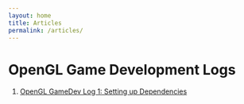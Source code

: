 ```yaml
---
layout: home
title: Articles
permalink: /articles/
---
```


# OpenGL Game Development Logs

1. [OpenGL GameDev Log 1: Setting up Dependencies](https://soumik12345.github.io/geekyrakshit-blog/gamedev/visualstudio/glfw/glew/2020/05/07/opengl-gamedev-log-1.html#setting-up-glew)